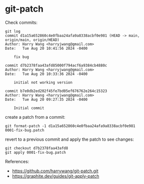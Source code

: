 # git-patch

Check commits:

```
git log
commit d1a15a652860c4e0fbaa24afa9a8338acbf0e981 (HEAD -> main, origin/main, origin/HEAD)
Author: Harry Wang <harryjwang@gmail.com>
Date:   Tue Aug 20 10:41:56 2024 -0400

    fix bug

commit d7b2378faa43afd85000f794acf6a9384cb4880c
Author: Harry Wang <harryjwang@gmail.com>
Date:   Tue Aug 20 10:33:36 2024 -0400

    initial not working version

commit b7e0db2ed202f45fe7bd05ef676762e264c15323
Author: Harry Wang <harryjwang@gmail.com>
Date:   Tue Aug 20 09:27:35 2024 -0400

    Initial commit
```

create a patch from a commit:

```
git format-patch -1 d1a15a652860c4e0fbaa24afa9a8338acbf0e981
0001-fix-bug.patch
```

revert to a previous commit and apply the patch to see changes:

```
git checkout d7b2378faa43afd8
git apply 0001-fix-bug.patch
```


References:

- https://github.com/harrywang/git-patch.git
- https://graphite.dev/guides/git-apply-patch